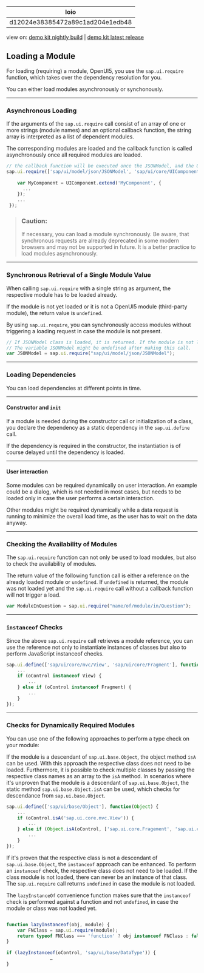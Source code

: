 <!-- loiod12024e38385472a89c1ad204e1edb48 -->

| loio |
| -----|
| d12024e38385472a89c1ad204e1edb48 |

<div id="loio">

view on: [demo kit nightly build](https://openui5nightly.hana.ondemand.com/topic/d12024e38385472a89c1ad204e1edb48) | [demo kit latest release](https://sdk.openui5.org/topic/d12024e38385472a89c1ad204e1edb48)</div>

## Loading a Module

For loading \(requiring\) a module, OpenUI5, you use the `sap.ui.require` function, which takes over the dependency resolution for you.

You can either load modules asynchronously or synchonously.

***

<a name="loiod12024e38385472a89c1ad204e1edb48__section_r1g_rlx_dz"/>

### Asynchronous Loading

If the arguments of the `sap.ui.require` call consist of an array of one or more strings \(module names\) and an optional callback function, the string array is interpreted as a list of dependent modules.

The corresponding modules are loaded and the callback function is called asynchronously once all required modules are loaded.

```js
// the callback function will be executed once the JSONModel, and the UIComponent modules are loaded
sap.ui.require(['sap/ui/model/json/JSONModel', 'sap/ui/core/UIComponent'], function(JSONModel, UIComponent) {
 
    var MyComponent = UIComponent.extend('MyComponent', {
      ...
    });
    ...
 });
```

> ### Caution:  
> If necessary, you can load a module synchronously. Be aware, that synchronous requests are already deprecated in some modern browsers and may not be supported in future. It is a better practice to load modules asynchronously.

***

<a name="loiod12024e38385472a89c1ad204e1edb48__section_cvl_zlx_dz"/>

### Synchronous Retrieval of a Single Module Value

When calling `sap.ui.require` with a single string as argument, the respective module has to be loaded already.

If the module is not yet loaded or it is not a OpenUI5 module \(third-party module\), the return value is `undefined`.

By using `sap.ui.require`, you can synchronously access modules without triggering a loading request in case the module is not present.

```js
// If JSONModel class is loaded, it is returned. If the module is not loaded yet, there will be no additional loading request.
// The variable JSONModel might be undefined after making this call.
var JSONModel = sap.ui.require("sap/ui/model/json/JSONModel");
```

***

<a name="loiod12024e38385472a89c1ad204e1edb48__section_r1s_5mx_dz"/>

### Loading Dependencies

You can load dependencies at different points in time.

***

#### Constructor and `init`

If a module is needed during the constructor call or initialization of a class, you declare the dependency as a static dependency in the `sap.ui.define` call.

If the dependency is required in the constructor, the instantiation is of course delayed until the dependency is loaded.

***

#### User interaction

Some modules can be required dynamically on user interaction. An example could be a dialog, which is not needed in most cases, but needs to be loaded only in case the user performs a certain interaction.

Other modules might be required dynamically while a data request is running to minimize the overall load time, as the user has to wait on the data anyway.

***

<a name="loiod12024e38385472a89c1ad204e1edb48__section_a5y_knx_dz"/>

### Checking the Availability of Modules

The `sap.ui.require` function can not only be used to load modules, but also to check the availability of modules.

The return value of the following function call is either a reference on the already loaded module or `undefined`. If `undefined` is returned, the module was not loaded yet and the `sap.ui.require` call without a callback function will not trigger a load.

```js
var ModuleInQuestion = sap.ui.require("name/of/module/in/Question");
```

***

<a name="loiod12024e38385472a89c1ad204e1edb48__section_blt_qnx_dz"/>

### `instanceof` Checks

Since the above `sap.ui.require` call retrieves a module reference, you can use the reference not only to instantiate instances of classes but also to perform JavaScript instanceof checks.

```js
sap.ui.define(['sap/ui/core/mvc/View', 'sap/ui/core/Fragment'], function(View, Fragment) {
    ...
    if (oControl instanceof View) {
        ...
    } else if (oControl instanceof Fragment) {
        ...
    }
});
```

***

<a name="loiod12024e38385472a89c1ad204e1edb48__section_f3y_tnt_3mb"/>

### Checks for Dynamically Required Modules

You can use one of the following approaches to perform a type check on your module:

If the module is a descendant of `sap.ui.base.Object`, the object method `isA` can be used. With this approach the respective class does not need to be loaded. Furthermore, it is possible to check multiple classes by passing the respective class names as an array to the `isA` method. In scenarios where it's unproven that the module is a descendant of `sap.ui.base.Object`, the static method `sap.ui.base.Object.isA` can be used, which checks for descendance from `sap.ui.base.Object`.

```js
sap.ui.define(['sap/ui/base/Object'], function(Object) {
    ...
    if (oControl.isA('sap.ui.core.mvc.View')) {
        ...
    } else if (Object.isA(oControl, ['sap.ui.core.Fragement', 'sap.ui.core.Control'])) {
        ...
    }
});
```

If it's proven that the respective class is not a descendant of `sap.ui.base.Object`, the `instanceof` approach can be enhanced. To perform an `instanceof` check, the respective class does not need to be loaded. If the class module is not loaded, there can never be an instance of that class. The `sap.ui.require` call returns `undefined` in case the module is not loaded.

The `lazyInstanceOf` convenience function makes sure that the `instanceof` check is performed against a function and not `undefined`, in case the module or class was not loaded yet.

```js

function lazyInstanceof(obj, module) {
    var FNClass = sap.ui.require(module);
    return typeof FNClass === 'function' ? obj instanceof FNClass : false;
}
  
if (lazyInstanceof(oControl, 'sap/ui/base/DataType')) {
                …
}
```


